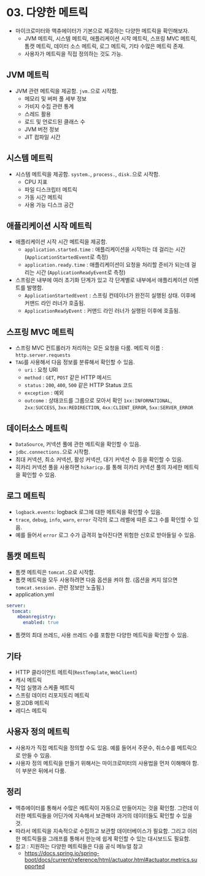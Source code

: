 # 03. 다양한 메트릭
- 마이크로미터와 액츄에이터가 기본으로 제공하는 다양한 메트릭을 확인해보자.
  - JVM 메트릭, 시스템 메트릭, 애플리케이션 시작 메트릭, 스프링 MVC 메트릭, 톰캣 메트릭, 데이터 소스 메트릭, 로그 메트릭, 기타 수많은 메트릭 존재.
  - 사용자가 메트릭을 직접 정의하는 것도 가능.

## JVM 메트릭
- JVM 관련 메트릭을 제공함. `jvm.`으로 시작함.
  - 메모리 및 버퍼 풀 세부 정보
  - 가비지 수집 관련 통계
  - 스레드 활용
  - 로드 및 언로드된 클래스 수
  - JVM 버전 정보
  - JIT 컴파일 시간

## 시스템 메트릭
- 시스템 메트릭을 제공함. `system.`, `process.`, `disk.`으로 시작함.
  - CPU 지표
  - 파일 디스크립터 메트릭
  - 가동 시간 메트릭
  - 사용 가능 디스크 공간

## 애플리케이션 시작 메트릭
- 애플리케이션 시작 시간 메트릭을 제공함.
  - `application.started.time` : 애플리케이션을 시작하는 데 걸리는 시간 (`ApplicationStartedEvent`로 측정)
  - `application.ready.time` : 애플리케이션이 요청을 처리할 준비가 되는데 걸리는 시간 (`ApplicationReadyEvent`로 측정)
- 스프링은 내부에 여러 초기화 단계가 있고 각 단계별로 내부에서 애플리케이션 이벤트를 발행함.
  - `ApplicationStartedEvent` : 스프링 컨테이너가 완전히 실행된 상태. 이후에 커맨드 라인 러너가 호출됨.
  - `ApplicationReadyEvent` : 커맨드 라인 러너가 실행된 이후에 호출됨.

## 스프링 MVC 메트릭
- 스프링 MVC 컨트롤러가 처리하는 모든 요청을 다룸. 메트릭 이름 : `http.server.requests`
- `TAG`를 사용해서 다음 정보를 분류해서 확인할 수 있음.
  - `uri` : 요청 URI
  - `method` : `GET`, `POST` 같은 HTTP 메서드
  - `status` : `200`, `400`, `500` 같은 HTTP Status 코드
  - `exception` : 예외
  - `outcome` : 상태코드를 그룹으로 모아서 확인 `1xx:INFORMATIONAL`, `2xx:SUCCESS`, `3xx:REDIRECTION`, `4xx:CLIENT_ERROR`, 
        `5xx:SERVER_ERROR`

## 데이터소스 메트릭
- `DataSource`, 커넥션 풀에 관한 메트릭을 확인할 수 있음.
- `jdbc.connections.`으로 시작함.
- 최대 커넥션, 최소 커넥션, 활성 커넥션, 대기 커넥션 수 등을 확인할 수 있음.
- 히카리 커넥션 풀을 사용하면 `hikaricp.`를 통해 히카리 커넥션 풀의 자세한 메트릭을 확인할 수 있음.

## 로그 메트릭
- `logback.events`: logback 로그에 대한 메트릭을 확인할 수 있음.
- `trace`, `debug`, `info`, `warn`, `error` 각각의 로그 레벨에 따른 로그 수를 확인할 수 있음.
- 예를 들어서 `error` 로그 수가 급격히 높아진다면 위험한 신호로 받아들일 수 있음.

## 톰캣 메트릭
- 톰캣 메트릭은 `tomcat.`으로 시작함.
- 톰캣 메트릭을 모두 사용하려면 다음 옵션을 켜야 함. (옵션을 켜지 않으면 `tomcat.session.` 관련 정보만 노출됨.)
- application.yml
```yaml
server:
  tomcat:
    mbeanregistry:
      enabled: true
```
- 톰캣의 최대 쓰레드, 사용 쓰레드 수를 포함한 다양한 메트릭을 확인할 수 있음.

## 기타
- HTTP 클라이언트 메트릭(`RestTemplate`, `WebClient`)
- 캐시 메트릭
- 작업 실행과 스케줄 메트릭
- 스프링 데이터 리포지토리 메트릭
- 몽고DB 메트릭
- 레디스 메트릭

## 사용자 정의 메트릭
- 사용자가 직접 메트릭을 정의할 수도 있음. 예를 들어서 주문수, 취소수를 메트릭으로 만들 수 있음.
- 사용자 정의 메트릭을 만들기 위해서는 마이크로미터의 사용법을 먼저 이해해야 함. 이 부분은 뒤에서 다룸.

## 정리
- 액츄에이터를 통해서 수많은 메트릭이 자동으로 만들어지는 것을 확인함. 그런데 이러한 메트릭들을 어딘가에 지속해서 보관해야 과거의 데이터들도 확인할 수 있을 것.
- 따라서 메트릭을 지속적으로 수집하고 보관할 데이터베이스가 필요함. 그리고 이러한 메트릭들을 그래프를 통해서 한눈에 쉽게 확인할 수 있는 대시보드도 필요함.
- 참고 : 지원하는 다양한 메트릭들은 다음 공식 메뉴얼 참고
  - https://docs.spring.io/spring-boot/docs/current/reference/html/actuator.html#actuator.metrics.supported



